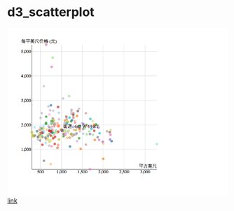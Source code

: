 # d3_scatterplot
![Example](images/scatterPlotExample.png)
[link](http://erouirior.github.io/d3_scatterplot/index.html)
